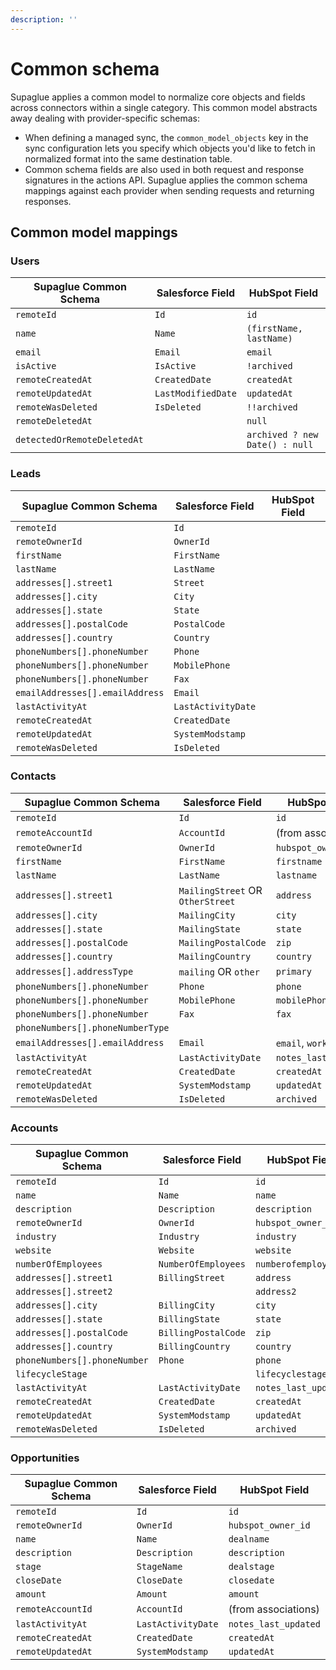```yaml
---
description: ''
---
```


# Common schema

Supaglue applies a common model to normalize core objects and fields across connectors within a single category. This common model abstracts away dealing with provider-specific schemas:

- When defining a managed sync, the `common_model_objects` key in the sync configuration lets you specify which objects you'd like to fetch in normalized format into the same destination table.
- Common schema fields are also used in both request and response signatures in the actions API. Supaglue applies the common schema mappings against each provider when sending requests and returning responses.

## Common model mappings

### Users

| Supaglue Common Schema | Salesforce Field       | HubSpot Field          |
|------------------------|------------------------|------------------------|
| `remoteId`               | `Id`                     | `id`                     |
| `name`                   | `Name`                   | `(firstName, lastName)`  |
| `email`                  | `Email`                  | `email`                  |
| `isActive`               | `IsActive`               | `!archived`              |
| `remoteCreatedAt`        | `CreatedDate`            | `createdAt`              |
| `remoteUpdatedAt`        | `LastModifiedDate`       | `updatedAt`              |
| `remoteWasDeleted`       | `IsDeleted`              | `!!archived`             |
| `remoteDeletedAt`        |                        | `null`                   |
| `detectedOrRemoteDeletedAt` |                      | `archived ? new Date() : null` |

### Leads

| Supaglue Common Schema | Salesforce Field       | HubSpot Field          |
|------------------------|------------------------|------------------------|
| `remoteId`               | `Id`                     |                        |
| `remoteOwnerId`          | `OwnerId`                |                        |
| `firstName`              | `FirstName`              |                        |
| `lastName`               | `LastName`               |                        |
| `addresses[].street1`    | `Street`                 |                        |
| `addresses[].city`       | `City`                   |                        |
| `addresses[].state`      | `State`                  |                        |
| `addresses[].postalCode` | `PostalCode`             |                        |
| `addresses[].country`    | `Country`                |                        |
| `phoneNumbers[].phoneNumber` | `Phone`               |                        |
| `phoneNumbers[].phoneNumber` | `MobilePhone`         |                        |
| `phoneNumbers[].phoneNumber` | `Fax`                 |                        |
| `emailAddresses[].emailAddress` | `Email`           |                        |
| `lastActivityAt`         | `LastActivityDate`       |                        |
| `remoteCreatedAt`        | `CreatedDate`            |                        |
| `remoteUpdatedAt`        | `SystemModstamp`         |                        |
| `remoteWasDeleted`       | `IsDeleted`              |                        |

### Contacts

| Supaglue Common Schema | Salesforce Field       | HubSpot Field          |
|------------------------|-----------------------|-----------------------|
| `remoteId`               | `Id`                    | `id`                    |
| `remoteAccountId`        | `AccountId`             | (from associations)   |
| `remoteOwnerId`          | `OwnerId`               | `hubspot_owner_id`      |
| `firstName`              | `FirstName`             | `firstname`             |
| `lastName`               | `LastName`              | `lastname`              |
| `addresses[].street1`    | `MailingStreet` OR `OtherStreet`        | `address`               |
| `addresses[].city`       | `MailingCity`           | `city`                  |
| `addresses[].state`      | `MailingState`          | `state`                 |
| `addresses[].postalCode` | `MailingPostalCode`     | `zip`                   |
| `addresses[].country`    | `MailingCountry`        | `country`               |
| `addresses[].addressType`| `mailing` OR `other`   | `primary`
| `phoneNumbers[].phoneNumber` | `Phone`              | `phone`                 |
| `phoneNumbers[].phoneNumber` | `MobilePhone`        | `mobilePhone`           |
| `phoneNumbers[].phoneNumber` | `Fax`                | `fax`                   |
| `phoneNumbers[].phoneNumberType` | 
| `emailAddresses[].emailAddress` | `Email`          | `email`, `work_email`     |
| `lastActivityAt`         | `LastActivityDate`      | `notes_last_updated`    |
| `remoteCreatedAt`        | `CreatedDate`           | `createdAt`             |
| `remoteUpdatedAt`        | `SystemModstamp`        | `updatedAt`             |
| `remoteWasDeleted`       | `IsDeleted`             | `archived`              |

### Accounts

| Supaglue Common Schema | Salesforce Field       | HubSpot Field          |
|------------------------|-----------------------|-----------------------|
| `remoteId`               | `Id`                    | `id`                    |
| `name`                   | `Name`                  | `name`                  |
| `description`            | `Description`           | `description`           |
| `remoteOwnerId`          | `OwnerId`               | `hubspot_owner_id`      |
| `industry`               | `Industry`              | `industry`              |
| `website`                | `Website`               | `website`               |
| `numberOfEmployees`      | `NumberOfEmployees`     | `numberofemployees`     |
| `addresses[].street1`    | `BillingStreet`         | `address`               |
| `addresses[].street2`    |                        | `address2`              |
| `addresses[].city`       | `BillingCity`           | `city`                  |
| `addresses[].state`      | `BillingState`          | `state`                 |
| `addresses[].postalCode` | `BillingPostalCode`     | `zip`                   |
| `addresses[].country`    | `BillingCountry`        | `country`               |
| `phoneNumbers[].phoneNumber` | `Phone`              | `phone`                 |
| `lifecycleStage`         |                        | `lifecyclestage`        |
| `lastActivityAt`         | `LastActivityDate`      | `notes_last_updated`    |
| `remoteCreatedAt`        | `CreatedDate`           | `createdAt`             |
| `remoteUpdatedAt`        | `SystemModstamp`        | `updatedAt`             |
| `remoteWasDeleted`       | `IsDeleted`             | `archived`              |

### Opportunities

| Supaglue Common Schema | Salesforce Field       | HubSpot Field          |
|------------------------|-----------------------|-----------------------|
| `remoteId`               | `Id`                    | `id`                    |
| `remoteOwnerId`          | `OwnerId`               | `hubspot_owner_id`      |
| `name`                   | `Name`                  | `dealname`              |
| `description`            | `Description`           | `description`           |
| `stage`                  | `StageName`             | `dealstage`             |
| `closeDate`              | `CloseDate`             | `closedate`             |
| `amount`                 | `Amount`                | `amount`                |
| `remoteAccountId`        | `AccountId`             | (from associations)   |
| `lastActivityAt`         | `LastActivityDate`      | `notes_last_updated`    |
| `remoteCreatedAt`        | `CreatedDate`           | `createdAt`             |
| `remoteUpdatedAt`        | `SystemModstamp`        | `updatedAt`             |
